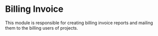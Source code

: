 # Billing Invoice
This module is responsible for creating billing invoice reports and mailing them to the billing users of projects.

